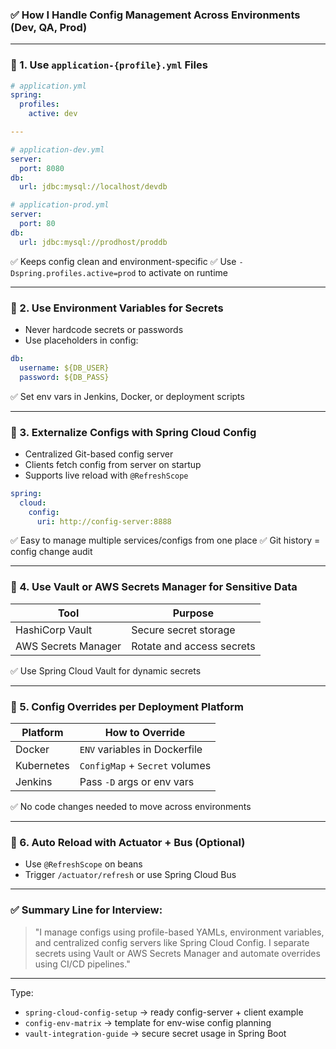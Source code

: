 ### ✅ How I Handle Config Management Across Environments (Dev, QA, Prod)

---

### 🔹 1. **Use `application-{profile}.yml` Files**

```yaml
# application.yml
spring:
  profiles:
    active: dev

---

# application-dev.yml
server:
  port: 8080
db:
  url: jdbc:mysql://localhost/devdb

# application-prod.yml
server:
  port: 80
db:
  url: jdbc:mysql://prodhost/proddb
```

✅ Keeps config clean and environment-specific
✅ Use `-Dspring.profiles.active=prod` to activate on runtime

---

### 🔹 2. **Use Environment Variables for Secrets**

* Never hardcode secrets or passwords
* Use placeholders in config:

```yaml
db:
  username: ${DB_USER}
  password: ${DB_PASS}
```

✅ Set env vars in Jenkins, Docker, or deployment scripts

---

### 🔹 3. **Externalize Configs with Spring Cloud Config**

* Centralized Git-based config server
* Clients fetch config from server on startup
* Supports live reload with `@RefreshScope`

```yaml
spring:
  cloud:
    config:
      uri: http://config-server:8888
```

✅ Easy to manage multiple services/configs from one place
✅ Git history = config change audit

---

### 🔹 4. **Use Vault or AWS Secrets Manager for Sensitive Data**

| Tool                | Purpose                   |
| ------------------- | ------------------------- |
| HashiCorp Vault     | Secure secret storage     |
| AWS Secrets Manager | Rotate and access secrets |

✅ Use Spring Cloud Vault for dynamic secrets

---

### 🔹 5. **Config Overrides per Deployment Platform**

| Platform   | How to Override                |
| ---------- | ------------------------------ |
| Docker     | `ENV` variables in Dockerfile  |
| Kubernetes | `ConfigMap` + `Secret` volumes |
| Jenkins    | Pass `-D` args or env vars     |

✅ No code changes needed to move across environments

---

### 🔹 6. **Auto Reload with Actuator + Bus (Optional)**

* Use `@RefreshScope` on beans
* Trigger `/actuator/refresh` or use Spring Cloud Bus

---

### ✅ Summary Line for Interview:

> "I manage configs using profile-based YAMLs, environment variables, and centralized config servers like Spring Cloud Config. I separate secrets using Vault or AWS Secrets Manager and automate overrides using CI/CD pipelines."

---

Type:

* `spring-cloud-config-setup` → ready config-server + client example
* `config-env-matrix` → template for env-wise config planning
* `vault-integration-guide` → secure secret usage in Spring Boot
